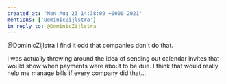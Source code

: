 ```yaml
---
created_at: "Mon Aug 23 14:38:09 +0000 2021"
mentions: ['DominicZijlstra']
in_reply_to: @DominicZijlstra
---
```


@DominicZijlstra I find it odd that companies don't do that.

I was actually throwing around the idea of sending out calendar invites that would show when payments were about to be due. I think that would really help me manage bills if every company did that...